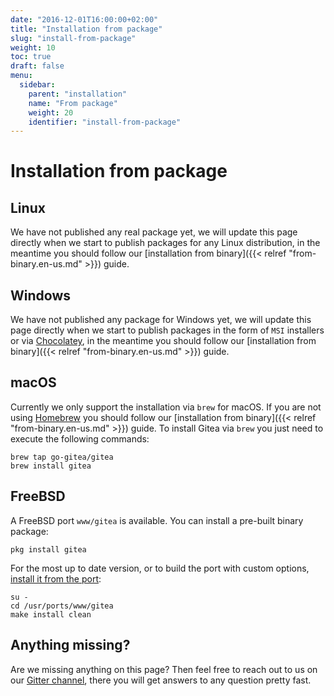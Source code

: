 ```yaml
---
date: "2016-12-01T16:00:00+02:00"
title: "Installation from package"
slug: "install-from-package"
weight: 10
toc: true
draft: false
menu:
  sidebar:
    parent: "installation"
    name: "From package"
    weight: 20
    identifier: "install-from-package"
---
```


# Installation from package

## Linux

We have not published any real package yet, we will update this page directly when we start to publish packages for any Linux distribution, in the meantime you should follow our [installation from binary]({{< relref "from-binary.en-us.md" >}}) guide.

## Windows

We have not published any package for Windows yet, we will update this page directly when we start to publish packages in the form of `MSI` installers or via [Chocolatey](https://chocolatey.org/), in the meantime you should follow our [installation from binary]({{< relref "from-binary.en-us.md" >}}) guide.

## macOS

Currently we only support the installation via `brew` for macOS. If you are not using [Homebrew](http://brew.sh/) you should follow our [installation from binary]({{< relref "from-binary.en-us.md" >}}) guide. To install Gitea via `brew` you just need to execute the following commands:

```
brew tap go-gitea/gitea
brew install gitea
```

## FreeBSD

A FreeBSD port `www/gitea` is available.  You can install a pre-built binary package:

```
pkg install gitea
```

For the most up to date version, or to build the port with custom options, [install it from the port](https://www.freebsd.org/doc/handbook/ports-using.html):

```
su -
cd /usr/ports/www/gitea
make install clean
```

## Anything missing?

Are we missing anything on this page? Then feel free to reach out to us on our [Gitter channel](https://gitter.im/go-gitea/gitea/), there you will get answers to any question pretty fast.
